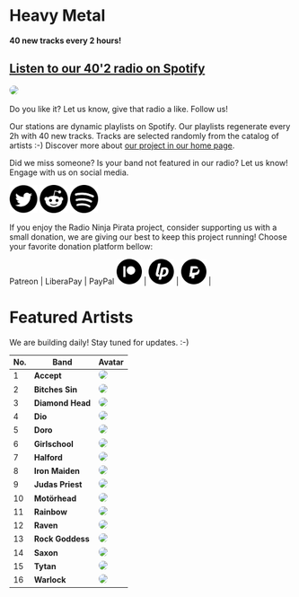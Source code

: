 # Heavy Metal

**40 new tracks every 2 hours!**


## [Listen to our 40'2 radio on Spotify](https://open.spotify.com/playlist/0LZ1t5fCPaA6Uue8IRGwgB?si=JB8UEBsoQHidTabtjJcrBA)

<a href="https://open.spotify.com/playlist/0LZ1t5fCPaA6Uue8IRGwgB?si=JB8UEBsoQHidTabtjJcrBA" target="_blank"><img src="https://mosaic.scdn.co/640/ab67616d0000b27365e555e459a5b3d8cf128c00ab67616d0000b2737a8418d249909d9d1bf8cbc8ab67616d0000b2739eb9d7f76b05d09e8ed30ef6ab67616d0000b273a7cf5d787119f894795ec00f" height="300" width="auto" style="border-radius:50%"></a>

Do you like it? Let us know, give that radio a like. Follow us!


Our stations are dynamic playlists on Spotify. Our playlists regenerate every 2h with 40 new tracks. Tracks are selected randomly from the catalog of artists :-) Discover more about [our project in our home page](https://radioninjapirata.github.io).

Did we miss someone? Is your band not featured in our radio? Let us know! Engage with us on social media.

<p>
    <a href="https://twitter.com/RNinjaPirata" target="_blank"><img src="assets/twitter_button.png" alt="twitter" height="50" width="50" /></a>
    <a href="https://www.reddit.com/r/RadioNinjaPirata/" target="_blank"><img src="assets/reddit_button.png" alt="reddit" height="50" width="50" /></a>
    <a href="https://open.spotify.com/user/pagbz485dhfowwiza5wc9cwh8?si=XVuH5a3NQ8Ohft-yPC5XBA" target="_blank"><img src="assets/spotify_button.png" alt="spotify" height="50" width="50" /></a>
</p>


If you enjoy the Radio Ninja Pirata project, consider supporting us with a small donation, we are giving our best to keep this project running! Choose your favorite donation platform bellow:

 Patreon | LiberaPay | PayPal
<a href="https://www.patreon.com/radioninjapirata" target="_blank"><img src="assets/patreon_black_logo_500x500.png" alt="patreon" height="45" width="45" /></a> | <a href="https://liberapay.com/RadioNinjaPirata/donate" target="_blank"><img src="assets/liberapay_logo_500x500.png" alt="liberapay" height="45" width="45" /></a> | <a href="https://www.paypal.com/cgi-bin/webscr?cmd=_s-xclick&hosted_button_id=TWGZ3KKDLEDUE&source=url" target="_blank"><img src="assets/paypal_black_logo_500x500.png" alt="paypal" height="45" width="45" /></a> |


# Featured Artists

We are building daily! Stay tuned for updates. :-)

No. | Band | Avatar
--- | ---- | ------
1 | **Accept** | <img src="https://i.scdn.co/image/6258164483a2940df072df67d75c0bd5f7547a55" height="100" width="auto" style="border-radius:50%">
2 | **Bitches Sin** | <img src="https://i.scdn.co/image/ab67616d00001e02673777d68be16edd1ea263d3" height="100" width="auto" style="border-radius:50%">
3 | **Diamond Head** | <img src="https://i.scdn.co/image/a277b4b9d77cf5d54b6596a70e8d38f68c40a052" height="100" width="auto" style="border-radius:50%">
4 | **Dio** | <img src="https://i.scdn.co/image/afbcdf17c13b4ad12d9cec666e6e63e270f52020" height="100" width="auto" style="border-radius:50%">
5 | **Doro** | <img src="https://i.scdn.co/image/0d4c078f3936b5adccf0d3c44cfc2a7d50033072" height="100" width="auto" style="border-radius:50%">
6 | **Girlschool** | <img src="https://i.scdn.co/image/4527d13777772fc716bee3e4a2c0221c7c6d7db0" height="100" width="auto" style="border-radius:50%">
7 | **Halford** | <img src="https://i.scdn.co/image/ab67616d00001e026b2a999f8885eda0e3b240d9" height="100" width="auto" style="border-radius:50%">
8 | **Iron Maiden** | <img src="https://i.scdn.co/image/a6e9ed559db89eaa89de1684eea49547128d598a" height="100" width="auto" style="border-radius:50%">
9 | **Judas Priest** | <img src="https://i.scdn.co/image/69fe1c19436a4fd4a786f9ca313bc33adcd6ec34" height="100" width="auto" style="border-radius:50%">
10 | **Motörhead** | <img src="https://i.scdn.co/image/1d4d3589606e06c992f45279a584f8dd5fe2ad13" height="100" width="auto" style="border-radius:50%">
11 | **Rainbow** | <img src="https://i.scdn.co/image/402ab270e0754615887a261047f7db4596c1ffda" height="100" width="auto" style="border-radius:50%">
12 | **Raven** | <img src="https://i.scdn.co/image/ab9e9d5f86ab4342765acfe77264d3f9c0848450" height="100" width="auto" style="border-radius:50%">
13 | **Rock Goddess** | <img src="https://i.scdn.co/image/ffa95b275729de0b6c3a603099e97a39a54d9ee2" height="100" width="auto" style="border-radius:50%">
14 | **Saxon** | <img src="https://i.scdn.co/image/ff107ac12bab4f9b6362c89dc203ec7b37a58bbe" height="100" width="auto" style="border-radius:50%">
15 | **Tytan** | <img src="https://i.scdn.co/image/ab67616d00001e024caa2dbc0f82a388518f8c2a" height="100" width="auto" style="border-radius:50%">
16 | **Warlock** | <img src="https://i.scdn.co/image/ab67616d00001e02cab9802b05542534269c01a1" height="100" width="auto" style="border-radius:50%">